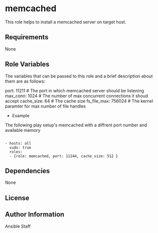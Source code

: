 memcached
========

This role helps to install a memcached server on target host.

Requirements
------------

None

Role Variables
--------------

The variables that can be passed to this role and a brief description about them are as follows:


port: 11211                               # The port in which memcached server should be listening
max_conn: 1024                            # The number of max concurrent connections it shoud accept
cache_size: 64                            # The cache size
fs_file_max: 756024                       # The kernel paramter for max number of file handles

- Example

The following play setup's memcached with a diffrent port number and available memory 

```

- hosts: all
  sudo: true
  roles:
  - {role: memcached, port: 11244, cache_size: 512 }

```

Dependencies
------------

None

License
-------


Author Information
------------------
Ansible Staff
